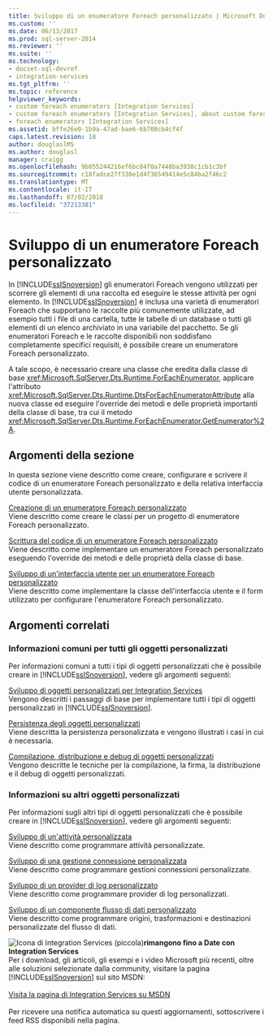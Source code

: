 ```yaml
---
title: Sviluppo di un enumeratore Foreach personalizzato | Microsoft Docs
ms.custom: ''
ms.date: 06/13/2017
ms.prod: sql-server-2014
ms.reviewer: ''
ms.suite: ''
ms.technology:
- docset-sql-devref
- integration-services
ms.tgt_pltfrm: ''
ms.topic: reference
helpviewer_keywords:
- custom foreach enumerators [Integration Services]
- custom foreach enumerators [Integration Services], about custom foreach enumerators
- foreach enumerators [Integration Services]
ms.assetid: bffe26e0-1b9a-47ad-bae6-6b708cb4cf4f
caps.latest.revision: 18
author: douglaslMS
ms.author: douglasl
manager: craigg
ms.openlocfilehash: 9b055244216ef6bc84f0a7448ba3938c1cb1c3bf
ms.sourcegitcommit: c18fadce27f330e1d4f36549414e5c84ba2f46c2
ms.translationtype: MT
ms.contentlocale: it-IT
ms.lasthandoff: 07/02/2018
ms.locfileid: "37213381"
---
```

# <a name="developing-a-custom-foreach-enumerator"></a>Sviluppo di un enumeratore Foreach personalizzato
  In [!INCLUDE[ssISnoversion](../../../includes/ssisnoversion-md.md)] gli enumeratori Foreach vengono utilizzati per scorrere gli elementi di una raccolta ed eseguire le stesse attività per ogni elemento. In [!INCLUDE[ssISnoversion](../../../includes/ssisnoversion-md.md)] è inclusa una varietà di enumeratori Foreach che supportano le raccolte più comunemente utilizzate, ad esempio tutti i file di una cartella, tutte le tabelle di un database o tutti gli elementi di un elenco archiviato in una variabile del pacchetto. Se gli enumeratori Foreach e le raccolte disponibili non soddisfano completamente specifici requisiti, è possibile creare un enumeratore Foreach personalizzato.  
  
 A tale scopo, è necessario creare una classe che eredita dalla classe di base <xref:Microsoft.SqlServer.Dts.Runtime.ForEachEnumerator>, applicare l'attributo <xref:Microsoft.SqlServer.Dts.Runtime.DtsForEachEnumeratorAttribute> alla nuova classe ed eseguire l'override dei metodi e delle proprietà importanti della classe di base, tra cui il metodo <xref:Microsoft.SqlServer.Dts.Runtime.ForEachEnumerator.GetEnumerator%2A>.  
  
## <a name="in-this-section"></a>Argomenti della sezione  
 In questa sezione viene descritto come creare, configurare e scrivere il codice di un enumeratore Foreach personalizzato e della relativa interfaccia utente personalizzata.  
  
 [Creazione di un enumeratore Foreach personalizzato](creating-a-custom-foreach-enumerator.md)  
 Viene descritto come creare le classi per un progetto di enumeratore Foreach personalizzato.  
  
 [Scrittura del codice di un enumeratore Foreach personalizzato](coding-a-custom-foreach-enumerator.md)  
 Viene descritto come implementare un enumeratore Foreach personalizzato eseguendo l'override dei metodi e delle proprietà della classe di base.  
  
 [Sviluppo di un'interfaccia utente per un enumeratore Foreach personalizzato](developing-a-user-interface-for-a-custom-foreach-enumerator.md)  
 Viene descritto come implementare la classe dell'interfaccia utente e il form utilizzato per configurare l'enumeratore Foreach personalizzato.  
  
## <a name="related-topics"></a>Argomenti correlati  
  
### <a name="information-common-to-all-custom-objects"></a>Informazioni comuni per tutti gli oggetti personalizzati  
 Per informazioni comuni a tutti i tipi di oggetti personalizzati che è possibile creare in [!INCLUDE[ssISnoversion](../../../includes/ssisnoversion-md.md)], vedere gli argomenti seguenti:  
  
 [Sviluppo di oggetti personalizzati per Integration Services](../developing-custom-objects-for-integration-services.md)  
 Vengono descritti i passaggi di base per implementare tutti i tipi di oggetti personalizzati in [!INCLUDE[ssISnoversion](../../../includes/ssisnoversion-md.md)].  
  
 [Persistenza degli oggetti personalizzati](../persisting-custom-objects.md)  
 Viene descritta la persistenza personalizzata e vengono illustrati i casi in cui è necessaria.  
  
 [Compilazione, distribuzione e debug di oggetti personalizzati](../building-deploying-and-debugging-custom-objects.md)  
 Vengono descritte le tecniche per la compilazione, la firma, la distribuzione e il debug di oggetti personalizzati.  
  
### <a name="information-about-other-custom-objects"></a>Informazioni su altri oggetti personalizzati  
 Per informazioni sugli altri tipi di oggetti personalizzati che è possibile creare in [!INCLUDE[ssISnoversion](../../../includes/ssisnoversion-md.md)], vedere gli argomenti seguenti:  
  
 [Sviluppo di un'attività personalizzata](../task/developing-a-custom-task.md)  
 Viene descritto come programmare attività personalizzate.  
  
 [Sviluppo di una gestione connessione personalizzata](../connection-manager/developing-a-custom-connection-manager.md)  
 Viene descritto come programmare gestioni connessioni personalizzate.  
  
 [Sviluppo di un provider di log personalizzato](../log-provider/developing-a-custom-log-provider.md)  
 Viene descritto come programmare provider di log personalizzati.  
  
 [Sviluppo di un componente flusso di dati personalizzato](../data-flow/developing-a-custom-data-flow-component.md)  
 Viene descritto come programmare origini, trasformazioni e destinazioni personalizzate del flusso di dati.  
  
![Icona di Integration Services (piccola)](../../media/dts-16.gif "icona di Integration Services (piccola)")**rimangono fino a Date con Integration Services** <br /> Per i download, gli articoli, gli esempi e i video Microsoft più recenti, oltre alle soluzioni selezionate dalla community, visitare la pagina [!INCLUDE[ssISnoversion](../../../includes/ssisnoversion-md.md)] sul sito MSDN:<br /><br /> [Visita la pagina di Integration Services su MSDN](http://go.microsoft.com/fwlink/?LinkId=136655)<br /><br /> Per ricevere una notifica automatica su questi aggiornamenti, sottoscrivere i feed RSS disponibili nella pagina.  
  
  
